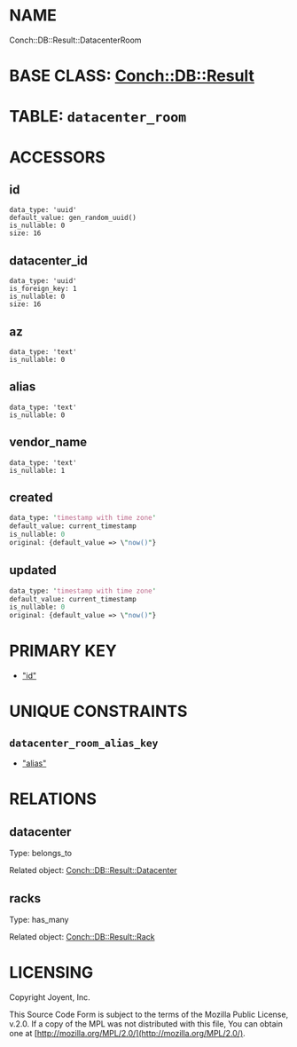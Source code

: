 # NAME

Conch::DB::Result::DatacenterRoom

# BASE CLASS: [Conch::DB::Result](../modules/Conch::DB::Result)

# TABLE: `datacenter_room`

# ACCESSORS

## id

```
data_type: 'uuid'
default_value: gen_random_uuid()
is_nullable: 0
size: 16
```

## datacenter\_id

```
data_type: 'uuid'
is_foreign_key: 1
is_nullable: 0
size: 16
```

## az

```
data_type: 'text'
is_nullable: 0
```

## alias

```
data_type: 'text'
is_nullable: 0
```

## vendor\_name

```
data_type: 'text'
is_nullable: 1
```

## created

```perl
data_type: 'timestamp with time zone'
default_value: current_timestamp
is_nullable: 0
original: {default_value => \"now()"}
```

## updated

```perl
data_type: 'timestamp with time zone'
default_value: current_timestamp
is_nullable: 0
original: {default_value => \"now()"}
```

# PRIMARY KEY

- ["id"](#id)

# UNIQUE CONSTRAINTS

## `datacenter_room_alias_key`

- ["alias"](#alias)

# RELATIONS

## datacenter

Type: belongs\_to

Related object: [Conch::DB::Result::Datacenter](../modules/Conch::DB::Result::Datacenter)

## racks

Type: has\_many

Related object: [Conch::DB::Result::Rack](../modules/Conch::DB::Result::Rack)

# LICENSING

Copyright Joyent, Inc.

This Source Code Form is subject to the terms of the Mozilla Public License,
v.2.0. If a copy of the MPL was not distributed with this file, You can obtain
one at [http://mozilla.org/MPL/2.0/](http://mozilla.org/MPL/2.0/).
